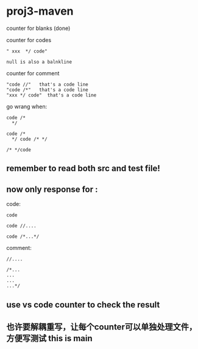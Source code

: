 ﻿# proj3-maven

counter for blanks (done)

counter for codes 

    " xxx  */ code"

    null is also a balnkline

counter for comment 

    "code //"   that's a code line
    "code /*"   that's a code line
    "xxx */ code"  that's a code line

go wrang when:

    code /*
      */

    code /*
      */ code /* */

    /* */code

## remember to read both src and test file!

## now only response for :

code:

    code

    code //....

    code /*...*/

comment:
    
    //....

    /*...
    ...
    ...
    ...*/


## use vs code counter to check the result

## 也许要解耦重写，让每个counter可以单独处理文件，方便写测试  this is main

